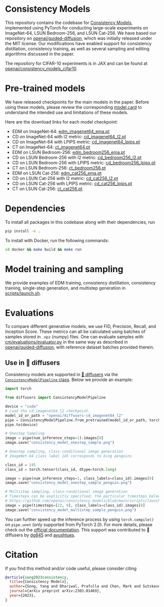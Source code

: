 # Consistency Models

This repository contains the codebase for [Consistency Models](https://arxiv.org/abs/2303.01469), implemented using PyTorch for conducting large-scale experiments on ImageNet-64, LSUN Bedroom-256, and LSUN Cat-256. We have based our repository on [openai/guided-diffusion](https://github.com/openai/guided-diffusion), which was initially released under the MIT license. Our modifications have enabled support for consistency distillation, consistency training, as well as several sampling and editing algorithms discussed in the paper.

The repository for CIFAR-10 experiments is in JAX and can be found at [openai/consistency_models_cifar10](https://github.com/openai/consistency_models_cifar10).

# Pre-trained models

We have released checkpoints for the main models in the paper. Before using these models, please review the corresponding [model card](model-card.md) to understand the intended use and limitations of these models.

Here are the download links for each model checkpoint:

 * EDM on ImageNet-64: [edm_imagenet64_ema.pt](https://openaipublic.blob.core.windows.net/consistency/edm_imagenet64_ema.pt)
 * CD on ImageNet-64 with l2 metric: [cd_imagenet64_l2.pt](https://openaipublic.blob.core.windows.net/consistency/cd_imagenet64_l2.pt)
 * CD on ImageNet-64 with LPIPS metric: [cd_imagenet64_lpips.pt](https://openaipublic.blob.core.windows.net/consistency/cd_imagenet64_lpips.pt)
 * CT on ImageNet-64: [ct_imagenet64.pt](https://openaipublic.blob.core.windows.net/consistency/ct_imagenet64.pt)
 * EDM on LSUN Bedroom-256: [edm_bedroom256_ema.pt](https://openaipublic.blob.core.windows.net/consistency/edm_bedroom256_ema.pt)
 * CD on LSUN Bedroom-256 with l2 metric: [cd_bedroom256_l2.pt](https://openaipublic.blob.core.windows.net/consistency/cd_bedroom256_l2.pt)
 * CD on LSUN Bedroom-256 with LPIPS metric: [cd_bedroom256_lpips.pt](https://openaipublic.blob.core.windows.net/consistency/cd_bedroom256_lpips.pt)
 * CT on LSUN Bedroom-256: [ct_bedroom256.pt](https://openaipublic.blob.core.windows.net/consistency/ct_bedroom256.pt)
 * EDM on LSUN Cat-256: [edm_cat256_ema.pt](https://openaipublic.blob.core.windows.net/consistency/edm_cat256_ema.pt)
 * CD on LSUN Cat-256 with l2 metric: [cd_cat256_l2.pt](https://openaipublic.blob.core.windows.net/consistency/cd_cat256_l2.pt)
 * CD on LSUN Cat-256 with LPIPS metric: [cd_cat256_lpips.pt](https://openaipublic.blob.core.windows.net/consistency/cd_cat256_lpips.pt)
 * CT on LSUN Cat-256: [ct_cat256.pt](https://openaipublic.blob.core.windows.net/consistency/ct_cat256.pt)

# Dependencies

To install all packages in this codebase along with their dependencies, run
```sh
pip install -e .
```

To install with Docker, run the following commands:
```sh
cd docker && make build && make run
```

# Model training and sampling

We provide examples of EDM training, consistency distillation, consistency training, single-step generation, and multistep generation in [scripts/launch.sh](scripts/launch.sh).

# Evaluations

To compare different generative models, we use FID, Precision, Recall, and Inception Score. These metrics can all be calculated using batches of samples stored in `.npz` (numpy) files. One can evaluate samples with [cm/evaluations/evaluator.py](evaluations/evaluator.py) in the same way as described in [openai/guided-diffusion](https://github.com/openai/guided-diffusion), with reference dataset batches provided therein.

## Use in 🧨 diffusers

Consistency models are supported in [🧨 diffusers](https://github.com/huggingface/diffusers) via the [`ConsistencyModelPipeline` class](https://huggingface.co/docs/diffusers/main/en/api/pipelines/consistency_models). Below we provide an example:

```python
import torch

from diffusers import ConsistencyModelPipeline

device = "cuda"
# Load the cd_imagenet64_l2 checkpoint.
model_id_or_path = "openai/diffusers-cd_imagenet64_l2"
pipe = ConsistencyModelPipeline.from_pretrained(model_id_or_path, torch_dtype=torch.float16)
pipe.to(device)

# Onestep Sampling
image = pipe(num_inference_steps=1).images[0]
image.save("consistency_model_onestep_sample.png")

# Onestep sampling, class-conditional image generation
# ImageNet-64 class label 145 corresponds to king penguins

class_id = 145
class_id = torch.tensor(class_id, dtype=torch.long)

image = pipe(num_inference_steps=1, class_labels=class_id).images[0]
image.save("consistency_model_onestep_sample_penguin.png")

# Multistep sampling, class-conditional image generation
# Timesteps can be explicitly specified; the particular timesteps below are from the original Github repo.
# https://github.com/openai/consistency_models/blob/main/scripts/launch.sh#L77
image = pipe(timesteps=[22, 0], class_labels=class_id).images[0]
image.save("consistency_model_multistep_sample_penguin.png")
```
You can further speed up the inference process by using `torch.compile()` on `pipe.unet` (only supported from PyTorch 2.0). For more details, please check out the [official documentation](https://huggingface.co/docs/diffusers/main/en/api/pipelines/consistency_models). This support was contributed to 🧨 diffusers by [dg845](https://github.com/dg845) and [ayushtues](https://github.com/ayushtues).

# Citation

If you find this method and/or code useful, please consider citing

```bibtex
@article{song2023consistency,
  title={Consistency Models},
  author={Song, Yang and Dhariwal, Prafulla and Chen, Mark and Sutskever, Ilya},
  journal={arXiv preprint arXiv:2303.01469},
  year={2023},
}
```
